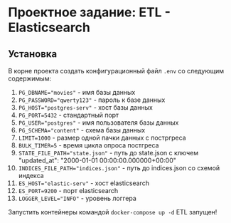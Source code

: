 # Проектное задание: ETL - Elasticsearch

## Установка

В корне проекта создать конфигурационный файл `.env` со следующим содержимым:
   1. `PG_DBNAME="movies"` - имя базы данных
   2. `PG_PASSWORD="qwerty123"` - пароль к базе данных
   3. `PG_HOST="postgres-serv"` - хост базы данных
   4. `PG_PORT=5432` - стандартный порт
   5. `PG_USER="postgres"` - имя пользователя базы данных
   6. `PG_SCHEMA="content"` - схема базы данных
   7. `LIMIT=1000` - размер одной пачки данных с постргреса
   8. `BULK_TIMER=5` - время цикла опроса постгреса
   9. `STATE_FILE_PATH="state.json"` - путь до state.json с ключем "updated_at": "2000-01-01 00:00:00.000000+00:00"
   10. `INDICES_FILE_PATH="indices.json"` - путь до indices.json со схемой индекса
   11. `ES_HOST="elastic-serv"` - хост elasticsearch
   12. `ES_PORT=9200` - порт elasticsearch
   13. `LOGGER_LEVEL="INFO"` - уровень логгера

Запустить контейнеры командой `docker-compose up -d`
ETL запущен!
